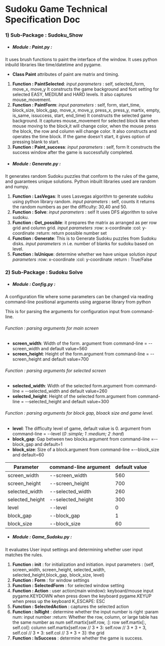 # Sudoku Game Technical Specification Doc

### 1) Sub-Package : Sudoku_Show
- ##### Module : Paint.py : 
It uses brush functions to paint the interface of the window. It uses python inbuild libraries like time/datetime and pygame.

 - **Class Paint** 
 attributes of paint are matrix and timing.
1) **Function : PaintSelected**:
*input parameters* :  self, 
                    selected_form, 
                    move_x, 
                    move_y
        It constructs the game background and font setting for selected EASY, MEDIUM and HARD levels. It also captures mouse_movement.
2) **Function : PaintForm**:
*input parameters* :  self, 
                    form, 
                    start_time, 
                    block_size, 
                    block_gap,
                    move_x, 
                    move_y, 
                    press_x, 
                    press_y, 
                    martix, 
                    empty, 
                    is_same, 
                    issuccess, 
                    start,
                    end_time)
It constructs the selected game background. It captures mouse_movement for selected block like when mouse moving to the block,it will change color,
when the mouse press the block, the row and column will change color.
It also constructs and operates the time block.
If the game doesn't start, it gives option of pressing blank to start.
3) **Function : Paint_success**:
*input parameters* :  self, 
                    form
It constructs the success window after the game is successfully completed.                    
- ##### Module : Generate.py : 
It generates random Sudoku puzzles that conform to the rules of the game, and guarantees unique solutions. Python inbuilt libraries used are random and numpy.
1) **Function : LasVegas**:
It uses Lasvegas algorithm to generate sudoku using python library random.
*input parameters* :  self, 
                    counts
it returns the random numbers as per the difficulty: 30,40 and 50.
2) **Function : Solve**:
*input parameters* : self
It uses DFS algorithm to solve sudoku.
3) **Function : Get_possible**:
it prepares the matrix as arranged as per row grid and column grid.
*input parameters* :row: x-coordinate
        :col: y-coordinate
        :return: return possible number set
4) **Function : Generate**:
This is to Generate Sudoku puzzles from Sudoku disks.
*input parameters* :n i.e. number of blanks for sudoku based on level.
5) **Function : IsUnique**:
determine whether we have unique solution
*input parameters* :row: x-coordinate
        :col: y-coordinate
        :return : True/False

###  2) Sub-Package : Sudoku Solve
- ##### Module : Config.py : 
 A configuration file where some parameters can be changed via reading command-line positional arguments using argparse library from python

This is for parsing the arguments for configuration input from command-line.
###### Function : parsing arguments for main screen
  - **screen_width**: Width of the form. argument from command-line = --screen_width and default value=560
 - **screen_height**: Height of the form.argument from command-line = --screen_height and default value=700
 
###### Function : parsing arguments for selected screen
 - **selected_width**: Width of the selected form.argument from command-line = --selected_width and default value=260
 - **selected_height**: Height of the selected form.argument from command-line = --selected_height and default value=300

###### Function : parsing arguments for block gap, bloack size and game level.
 - **level**: The difficulty level of game, default value is 0. argument from command-line = --level
(*0 :simple; 1 :medium; 2 :hard*)
 - **block_gap**: Gap between two blocks.argument from command-line =--block_gap and default=1
 - **block_size**: Size of a block.argument from command-line =--block_size and default=60

| Parameter | command-line argument | default value |
|--|--|--|
|screen_width|--screen_width|560|
|screen_height|--screen_height|700|
|selected_width|--selected_width|260|
|selected_height|--selected_height|300|
|level|--level|0|
|block_gap|--block_gap|1|
|block_size|--block_size|60|

- ##### Module : Game_Sudoku.py : 
It evaluates User input settings and determining whether user input matches the rules.

1) **Function : __init__** : for initialization and initiation.
input parameters : (self, screen_width, screen_height, selected_width, selected_height,block_gap, block_size, level)
2) **Function : Form** : for window settings
3) **Function : SelectedForm** : for selected window setting
4) **Function : Action** : user action(main window): keyboard/mouse input
    pygame.KEYDOWN when press down the keyboard
    pygame.KEYUP when press up the keyboard
    K_ESCAPE: ESC
5) **Function : SelectedAction** : captures the selected action
6) **Function : IsRight** : determine whether the input number is right
        :param num: input number
        :return: Whether the row, column, or large table has the same number as num
        self.martix[self.row, :]: row
        self.martix[:, self.col]: column
        self.martix[self.row // 3 * 3: self.row // 3 * 3 + 3, self.col // 3 * 3: self.col // 3 * 3 + 3]: the grid
7) **Function : IsSuccess** : determine whether the game is success.
    





